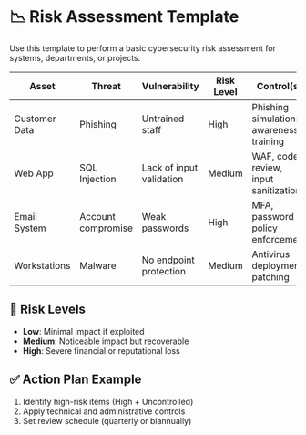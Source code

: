 # 📉 Risk Assessment Template

Use this template to perform a basic cybersecurity risk assessment for systems, departments, or projects.

| Asset | Threat | Vulnerability | Risk Level | Control(s) | Status |
|-------|--------|---------------|------------|------------|--------|
| Customer Data | Phishing | Untrained staff | High | Phishing simulations, awareness training | Mitigated |
| Web App | SQL Injection | Lack of input validation | Medium | WAF, code review, input sanitization | In Progress |
| Email System | Account compromise | Weak passwords | High | MFA, password policy enforcement | Ongoing |
| Workstations | Malware | No endpoint protection | Medium | Antivirus deployment, patching | Planned |

## 📘 Risk Levels

- **Low**: Minimal impact if exploited
- **Medium**: Noticeable impact but recoverable
- **High**: Severe financial or reputational loss

## ✅ Action Plan Example

1. Identify high-risk items (High + Uncontrolled)
2. Apply technical and administrative controls
3. Set review schedule (quarterly or biannually)
